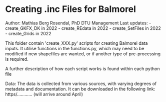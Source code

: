 # Creating .inc Files for Balmorel

Author: Mathias Berg Rosendal, PhD DTU Management 
Last updates: 
	- create_GKFX_DK in 2022
	- create_REdata in 2022
	- create_SetFiles in 2022
	- create_Grids in 2022


This folder contain 'create_XXX.py' scripts for creating Balmorel data inputs.
It utilise functions in the functions.py, which may need to be modified if new shapefiles are wanted, or if another type of pre-processing is required.

A further description of how each script works is found within each python file


Data:
The data is collected from various sources, with varying degrees of metadata and documentation.
It can be downloaded in the following link:
https/............ (will arrive around April)
